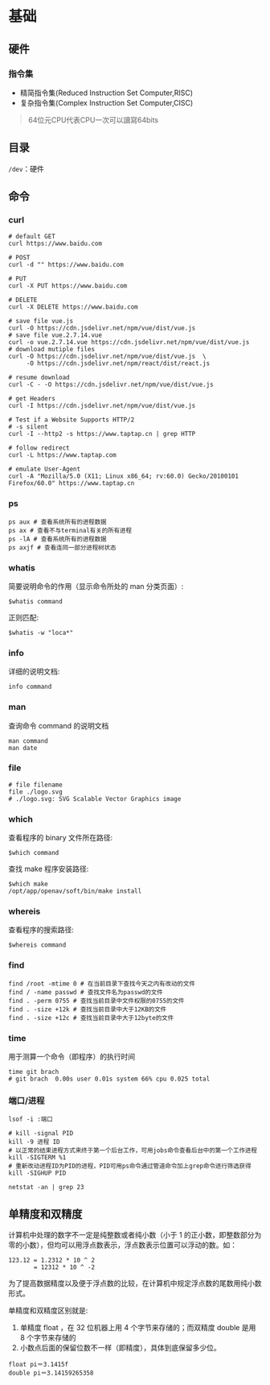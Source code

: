 # 基础

## 硬件

### 指令集

- 精简指令集(Reduced Instruction Set Computer,RISC)
- 复杂指令集(Complex Instruction Set Computer,CISC)

> 64位元CPU代表CPU一次可以讀寫64bits

## 目录

`/dev`：硬件

## 命令

### curl

```shell
# default GET
curl https://www.baidu.com

# POST
curl -d "" https://www.baidu.com

# PUT
curl -X PUT https://www.baidu.com

# DELETE
curl -X DELETE https://www.baidu.com

# save file vue.js
curl -O https://cdn.jsdelivr.net/npm/vue/dist/vue.js
# save file vue.2.7.14.vue
curl -o vue.2.7.14.vue https://cdn.jsdelivr.net/npm/vue/dist/vue.js
# download mutiple files
curl -O https://cdn.jsdelivr.net/npm/vue/dist/vue.js  \
     -O https://cdn.jsdelivr.net/npm/react/dist/react.js

# resume download
curl -C - -O https://cdn.jsdelivr.net/npm/vue/dist/vue.js

# get Headers
curl -I https://cdn.jsdelivr.net/npm/vue/dist/vue.js

# Test if a Website Supports HTTP/2
# -s silent
curl -I --http2 -s https://www.taptap.cn | grep HTTP

# follow redirect
curl -L https://www.taptap.com

# emulate User-Agent
curl -A "Mozilla/5.0 (X11; Linux x86_64; rv:60.0) Gecko/20100101 Firefox/60.0" https://www.taptap.cn
```

### ps

```shell
ps aux # 查看系统所有的进程数据
ps ax # 查看不与terminal有关的所有进程
ps -lA # 查看系统所有的进程数据
ps axjf # 查看连同一部分进程树状态
```

### whatis

简要说明命令的作用（显示命令所处的 man 分类页面）:

```
$whatis command
```

正则匹配:

```
$whatis -w "loca*"
```

### info

详细的说明文档:

```
info command
```

### man

查询命令 command 的说明文档

```shell
man command
man date
```

### file

```shell
# file filename
file ./logo.svg
# ./logo.svg: SVG Scalable Vector Graphics image
```

### which

查看程序的 binary 文件所在路径:

```
$which command
```

查找 make 程序安装路径:

```
$which make
/opt/app/openav/soft/bin/make install
```

### whereis

查看程序的搜索路径:

```
$whereis command
```

### find

```shell
find /root -mtime 0 # 在当前目录下查找今天之内有改动的文件
find / -name passwd # 查找文件名为passwd的文件
find . -perm 0755 # 查找当前目录中文件权限的0755的文件
find . -size +12k # 查找当前目录中大于12KB的文件
find . -size +12c # 查找当前目录中大于12byte的文件
```

### time

用于测算一个命令（即程序）的执行时间

```shell
time git brach
# git brach  0.00s user 0.01s system 66% cpu 0.025 total
```

### 端口/进程

```shell
lsof -i :端口

# kill -signal PID
kill -9 进程 ID
# 以正常的结束进程方式来终于第一个后台工作，可用jobs命令查看后台中的第一个工作进程
kill -SIGTERM %1
# 重新改动进程ID为PID的进程，PID可用ps命令通过管道命令加上grep命令进行筛选获得
kill -SIGHUP PID

netstat -an | grep 23
```

## 单精度和双精度

计算机中处理的数字不一定是纯整数或者纯小数（小于 1 的正小数，即整数部分为零的小数），但均可以用浮点数表示，浮点数表示位置可以浮动的数。如：

```
123.12 = 1.2312 * 10 ^ 2
       = 12312 * 10 ^ -2
```

为了提高数据精度以及便于浮点数的比较，在计算机中规定浮点数的尾数用纯小数形式。

单精度和双精度区别就是:

1. 单精度 float ，在 32 位机器上用 4 个字节来存储的；而双精度 double 是用 8 个字节来存储的
2. 小数点后面的保留位数不一样（即精度），具体到底保留多少位。

```
float pi＝3.1415f
double pi＝3.14159265358
```
